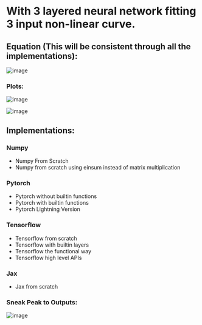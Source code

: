 # With 3 layered neural network fitting 3 input non-linear curve.

## Equation (This will be consistent through all the implementations): 
  ![image](https://github.com/Samarth-Sharma-G/Deep-Learning-CMPE-258/assets/107587243/33b63664-2f53-4758-bc99-4faae89cbb70)

### Plots: 
![image](https://github.com/Samarth-Sharma-G/Deep-Learning-CMPE-258/assets/107587243/373a3b08-6711-4d7d-81f2-2ae5050d4a8c)

![image](https://github.com/Samarth-Sharma-G/Deep-Learning-CMPE-258/assets/107587243/5e2187cd-bb46-4220-b27e-15c3ed87ead9)

## Implementations:

### Numpy 
  - Numpy From Scratch
  - Numpy from scratch using einsum instead of matrix multiplication

### Pytorch
  - Pytorch without builtin functions
  - Pytorch with builtin functions
  - Pytorch Lightning Version

### Tensorflow
  - Tensorflow from scratch
  - Tensorflow with builtin layers
  - Tensorflow the functional way
  - Tensorflow high level APIs

### Jax
  - Jax from scratch

### Sneak Peak to Outputs:
![image](https://github.com/Samarth-Sharma-G/Deep-Learning-CMPE-258/assets/107587243/8df69197-7718-4602-8147-f699833b11fe)
